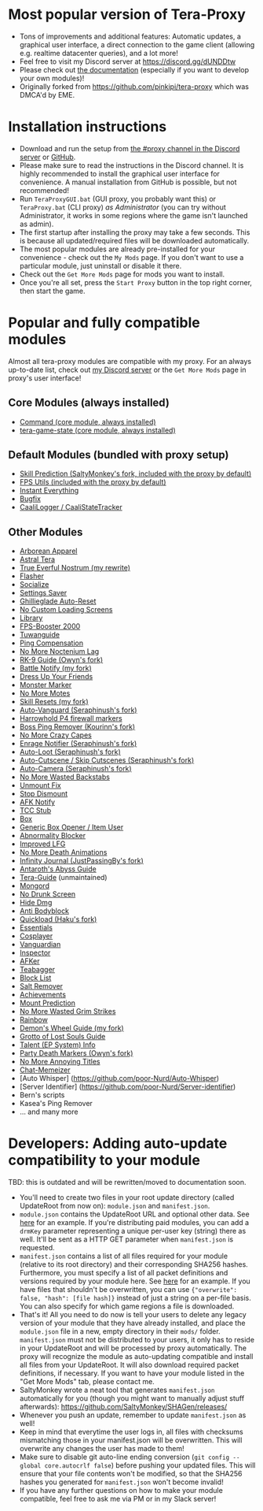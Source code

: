 # Most popular version of Tera-Proxy
* Tons of improvements and additional features: Automatic updates, a graphical user interface, a direct connection to the game client (allowing e.g. realtime datacenter queries), and a lot more!
* Feel free to visit my Discord server at https://discord.gg/dUNDDtw
* Please check out [the documentation](doc/main.md) (especially if you want to develop your own modules)!
* Originally forked from https://github.com/pinkipi/tera-proxy which was DMCA'd by EME.

# Installation instructions
* Download and run the setup from [the #proxy channel in the Discord server](https://discord.gg/dUNDDtw) or [GitHub](https://github.com/caali-hackerman/tera-proxy/releases/download/teraproxy-setup/TeraProxy.exe).
* Please make sure to read the instructions in the Discord channel. It is highly recommended to install the graphical user interface for convenience. A manual installation from GitHub is possible, but not recommended!
* Run `TeraProxyGUI.bat` (GUI proxy, you probably want this) or `TeraProxy.bat` (CLI proxy) *as Administrator* (you can try without Administrator, it works in some regions where the game isn't launched as admin).
* The first startup after installing the proxy may take a few seconds. This is because all updated/required files will be downloaded automatically.
* The most popular modules are already pre-installed for your convenience - check out the `My Mods` page. If you don't want to use a particular module, just uninstall or disable it there.
* Check out the `Get More Mods` page for mods you want to install.
* Once you're all set, press the `Start Proxy` button in the top right corner, then start the game.

# Popular and fully compatible modules
Almost all tera-proxy modules are compatible with my proxy. For an always up-to-date list, check out [my Discord server](https://discord.gg/dUNDDtw) or the `Get More Mods` page in proxy's user interface!

## Core Modules (always installed)
* [Command (core module, always installed)](https://github.com/caali-hackerman/command)
* [tera-game-state (core module, always installed)](https://github.com/caali-hackerman/tera-game-state)

## Default Modules (bundled with proxy setup)
* [Skill Prediction (SaltyMonkey's fork, included with the proxy by default)](https://github.com/SaltyMonkey/skill-prediction)
* [FPS Utils (included with the proxy by default)](https://github.com/codeagon/fps-utils)
* [Instant Everything](https://github.com/caali-hackerman/instant-everything)
* [Bugfix](https://github.com/caali-hackerman/bugfix)
* [CaaliLogger / CaaliStateTracker](https://github.com/caali-hackerman/data-logger)

## Other Modules
* [Arborean Apparel](https://github.com/iribae/arborean-apparel)
* [Astral Tera](https://github.com/codeagon/Astral-TERA)
* [True Everful Nostrum (my rewrite)](https://github.com/caali-hackerman/true-everful-nostrum)
* [Flasher](https://github.com/caali-hackerman/flasher)
* [Socialize](https://github.com/Leyki/Socialize)
* [Settings Saver](https://github.com/Kaseaa/Tera-Settings-Saver)
* [Ghillieglade Auto-Reset](https://github.com/Snugglez/GG-Reset)
* [No Custom Loading Screens](https://github.com/caali-hackerman/no-custom-loadingscreens)
* [Library](https://github.com/Kaseaa/library)
* [FPS-Booster 2000](https://github.com/Kaseaa/fps-booster-2000)
* [Tuwanguide](https://github.com/Snugglez/Tuwanguide)
* [Ping Compensation](https://github.com/Mister-Kay/ping-compensation)
* [No More Noctenium Lag](https://github.com/Mister-Kay/no-more-noctenium-lag)
* [RK-9 Guide (Owyn's fork)](https://github.com/Owyn/rk9guide)
* [Battle Notify (my fork)](https://github.com/caali-hackerman/battle-notify)
* [Dress Up Your Friends](https://github.com/SerenTera/DressUpYourFriends)
* [Monster Marker](https://github.com/SerenTera/monster-marker)
* [No More Motes](https://github.com/Snugglez/No-More-Motes)
* [Skill Resets (my fork)](https://github.com/caali-hackerman/skill-resets)
* [Auto-Vanguard (Seraphinush's fork)](https://github.com/seraphinush-gaming/auto-vanguard)
* [Harrowhold P4 firewall markers](https://github.com/soler91/HH-Firewall-Markers)
* [Boss Ping Remover (Kourinn's fork)](https://github.com/Mister-Kay/boss-ping-remover)
* [No More Crazy Capes](https://github.com/Mister-Kay/no-more-crazy-capes)
* [Enrage Notifier (Seraphinush's fork)](https://github.com/seraphinush-gaming/msg-enrage)
* [Auto-Loot (Seraphinush's fork)](https://github.com/seraphinush-gaming/auto-loot)
* [Auto-Cutscene / Skip Cutscenes (Seraphinush's fork)](https://github.com/seraphinush-gaming/auto-cutscene)
* [Auto-Camera (Seraphinush's fork)](https://github.com/seraphinush-gaming/auto-camera)
* [No More Wasted Backstabs](https://github.com/Mister-Kay/no-more-wasted-backstabs)
* [Unmount Fix](https://github.com/Mister-Kay/unmount-fix)
* [Stop Dismount](https://github.com/SerenTera/stop-dismount)
* [AFK Notify](https://github.com/SerenTera/afk-notify)
* [TCC Stub](https://github.com/Foglio1024/tcc-stub)
* [Box](https://github.com/ayylmar/box)
* [Generic Box Opener / Item User](https://github.com/Owyn/generic-box-opener-item-user)
* [Abnormality Blocker](https://github.com/ayylmar/abnormality-blocker)
* [Improved LFG](https://github.com/ayylmar/improved-lfg)
* [No More Death Animations](https://github.com/ayylmar/no-more-death-animations)
* [Infinity Journal (JustPassingBy's fork)](https://github.com/ayylmar/infinity-journal)
* [Antaroth's Abyss Guide](https://github.com/Owyn/aaguide)
* [Tera-Guide](https://github.com/Kaseaa/tera-guide) (unmaintained)
* [Mongord](https://github.com/soler91/mongord)
* [No Drunk Screen](https://github.com/codeagon/no-drunk-screen)
* [Hide Dmg](https://github.com/soler91/hide-dmg)
* [Anti Bodyblock](https://github.com/soler91/Anti-Bodyblock)
* [Quickload (Haku's fork)](https://github.com/HakuryuuDom/quick-load)
* [Essentials](https://github.com/TeraProxy/Essentials)
* [Cosplayer](https://github.com/TeraProxy/Cosplayer)
* [Vanguardian](https://github.com/TeraProxy/Vanguardian)
* [Inspector](https://github.com/TeraProxy/Inspector)
* [AFKer](https://github.com/TeraProxy/AFKer)
* [Teabagger](https://github.com/TeraProxy/Teabagger)
* [Block List](https://github.com/seraphinush-gaming/block-list)
* [Salt Remover](https://github.com/SaltyMonkey/Salt-remover)
* [Achievements](https://github.com/Owyn/Achievements)
* [Mount Prediction](https://github.com/Snugglez/mount-prediction)
* [No More Wasted Grim Strikes](https://github.com/Owyn/no_more_wasted_grim-strikes)
* [Rainbow](https://github.com/codeagon/rainbow)
* [Demon's Wheel Guide (my fork)](https://github.com/caali-hackerman/dw-guide)
* [Grotto of Lost Souls Guide](https://github.com/valkyr1e-tera/gls-guide)
* [Talent (EP System) Info](https://github.com/Owyn/talents_info)
* [Party Death Markers (Owyn's fork)](https://github.com/Owyn/party_death_marker_pointers)
* [No More Annoying Titles](https://github.com/SaltyMonkey/NoMoreAnnoyingTitles)
* [Chat-Memeizer](https://github.com/SaltyMonkey/chat-mememizer)
* [Auto Whisper] (https://github.com/poor-Nurd/Auto-Whisper)
* [Server Identifier] (https://github.com/poor-Nurd/Server-identifier)
* Bern's scripts
* Kasea's Ping Remover
* ... and many more

# Developers: Adding auto-update compatibility to your module
TBD: this is outdated and will be rewritten/moved to documentation soon.
* You'll need to create two files in your root update directory (called UpdateRoot from now on): `module.json` and `manifest.json`.
* `module.json` contains the UpdateRoot URL and optional other data. See [here](https://github.com/caali-hackerman/data-logger/blob/master/update/CaaliLogger/module.json) for an example. If you're distributing paid modules, you can add a `drmKey` parameter representing a unique per-user key (string) there as well. It'll be sent as a HTTP GET parameter when `manifest.json` is requested.
* `manifest.json` contains a list of all files required for your module (relative to its root directory) and their corresponding SHA256 hashes. Furthermore, you must specify a list of all packet definitions and versions required by your module here. See [here](https://github.com/caali-hackerman/data-logger/blob/master/update/CaaliLogger/manifest.json) for an example. If you have files that shouldn't be overwritten, you can use `{"overwrite": false, "hash": [file hash]}` instead of just a string on a per-file basis. You can also specify for which game regions a file is downloaded.
* That's it! All you need to do now is tell your users to delete any legacy version of your module that they have already installed, and place the `module.json` file in a new, empty directory in their `mods/` folder. `manifest.json` must not be distributed to your users, it only has to reside in your UpdateRoot and will be processed by proxy automatically. The proxy will recognize the module as auto-updating compatible and install all files from your UpdateRoot. It will also download required packet definitions, if necessary. If you want to have your module listed in the "Get More Mods" tab, please contact me.
* SaltyMonkey wrote a neat tool that generates `manifest.json` automatically for you (though you might want to manually adjust stuff afterwards): https://github.com/SaltyMonkey/SHAGen/releases/
* Whenever you push an update, remember to update `manifest.json` as well!
* Keep in mind that everytime the user logs in, all files with checksums mismatching those in your manifest.json will be overwritten. This will overwrite any changes the user has made to them!
* Make sure to disable git auto-line ending conversion (`git config --global core.autocrlf false`) before pushing your updated files. This will ensure that your file contents won't be modified, so that the SHA256 hashes you generated for `manifest.json` won't become invalid!
* If you have any further questions on how to make your module compatible, feel free to ask me via PM or in my Slack server!
